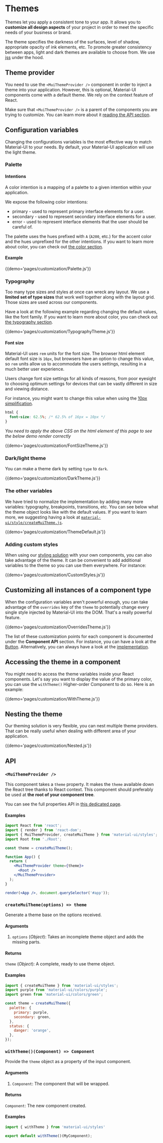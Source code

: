# Themes

Themes let you apply a consistent tone to your app.
It allows you to **customize all design aspects** of your project in order to meet the specific needs of your business or brand.

The theme specifies the darkness of the surfaces, level of shadow, appropriate opacity of ink elements, etc.
To promote greater consistency between apps, light and dark themes are available to choose from.
We use [jss](https://github.com/cssinjs/jss) under the hood.

## Theme provider

You need to use the `<MuiThemeProvider />` component in order to inject a theme into your application. However, this is optional, Material-UI components come with a default theme.
We rely on the context feature of React.

Make sure that `<MuiThemeProvider />` is a parent of the components you are trying to customize.
You can learn more about it [reading the API section](#muithemeprovider).

## Configuration variables

Changing the configurations variables is the most effective way to match Material-UI to your needs. By default, your Material-UI application will use the light theme.

### Palette

#### Intentions

A color intention is a mapping of a palette to a given intention within your application.

We expose the following color intentions:

- primary - used to represent primary interface elements for a user.
- secondary - used to represent secondary interface elements for a user.
- error - used to represent interface elements that the user should be careful of.

The palette uses the hues prefixed with `A` (`A200`, etc.) for the accent color and the hues unprefixed for the other intentions.
If you want to learn more about color, you can check out [the color section](/style/color).

#### Example

{{demo='pages/customization/Palette.js'}}

### Typography

Too many type sizes and styles at once can wreck any layout.
We use a **limited set of type sizes** that work well together along with the layout grid.
Those sizes are used across our components.

Have a look at the following example regarding changing the default values, like the font family.
If you want to learn more about color, you can check out [the typography section](/style/typography).

{{demo='pages/customization/TypographyTheme.js'}}

#### Font size

Material-UI uses `rem` units for the font size.
The browser html element default font size is `16px`, but browsers have an option to change this value,
so `rem` units allow us to accommodate the users settings, resulting in a much better user experience.

Users change font size settings for all kinds of reasons, from poor eyesight to choosing optimum settings
for devices that can be vastly different in size and viewing distance.

For instance, you might want to change this value when using the [10px simplification](https://www.sitepoint.com/understanding-and-using-rem-units-in-css/).
```css
html {
  font-size: 62.5%; /* 62.5% of 16px = 10px */
}
```

*You need to apply the above CSS on the html element of this page to see the below demo render correctly*

{{demo='pages/customization/FontSizeTheme.js'}}

### Dark/light theme

You can make a theme dark by setting `type` to `dark`.

{{demo='pages/customization/DarkTheme.js'}}

### The other variables

We have tried to normalize the implementation by adding many more variables: typography, breakpoints, transitions, etc. You can see below what the theme object looks like with the default values.
If you want to learn more, we suggesting having a look at [`material-ui/style/createMuiTheme.js`](https://github.com/mui-org/material-ui/blob/v1-beta/src/styles/createMuiTheme.js).

{{demo='pages/customization/ThemeDefault.js'}}

### Adding custom styles

When using our [styling solution](/customization/css-in-js) with your own components,
you can also take advantage of the theme.
It can be convenient to add additional variables to the theme so you can use them everywhere.
For instance:

{{demo='pages/customization/CustomStyles.js'}}

## Customizing all instances of a component type

When the configuration variables aren't powerful enough, you can take advantage of the
`overrides` key of the `theme` to potentially change every single style injected by Material-UI into the DOM.
That's a really powerful feature.

{{demo='pages/customization/OverridesTheme.js'}}

The list of these customization points for each component is documented under the **Component API** section.
For instance, you can have a look at the [Button](/api/button#css-api).
Alternatively, you can always have a look at the [implementation](https://github.com/mui-org/material-ui/blob/v1-beta/src/Button/Button.js).

## Accessing the theme in a component

You might need to access the theme variables inside your React components.
Let's say you want to display the value of the primary color, you can use the `withTheme()` Higher-order Component to do so. Here is an example:

{{demo='pages/customization/WithTheme.js'}}

## Nesting the theme

Our theming solution is very flexible, you can nest multiple theme providers.
That can be really useful when dealing with different area of your application.

{{demo='pages/customization/Nested.js'}}

## API

### `<MuiThemeProvider />`

This component takes a `theme` property.
It makes the `theme` available down the React tree thanks to React context.
This component should preferably be used at **the root of your component tree**.

You can see the full properties API in [this dedicated page](/api/mui-theme-provider).

#### Examples

```jsx
import React from 'react';
import { render } from 'react-dom';
import { MuiThemeProvider, createMuiTheme } from 'material-ui/styles';
import Root from './Root';

const theme = createMuiTheme();

function App() {
  return (
    <MuiThemeProvider theme={theme}>
      <Root />
    </MuiThemeProvider>
  );
}

render(<App />, document.querySelector('#app'));
```

### `createMuiTheme(options) => theme`

Generate a theme base on the options received.

#### Arguments

1. `options` (*Object*): Takes an incomplete theme object and adds the missing parts.

#### Returns

`theme` (*Object*): A complete, ready to use theme object.

#### Examples

```js
import { createMuiTheme } from 'material-ui/styles';
import purple from 'material-ui/colors/purple';
import green from 'material-ui/colors/green';

const theme = createMuiTheme({
  palette: {
    primary: purple,
    secondary: green,
  },
  status: {
    danger: 'orange',
  },
});
```

### `withTheme()(Component) => Component`

Provide the `theme` object as a property of the input component.

#### Arguments

1. `Component`: The component that will be wrapped.

#### Returns

`Component`: The new component created.

#### Examples

```js
import { withTheme } from 'material-ui/styles'

export default withTheme()(MyComponent);
```
